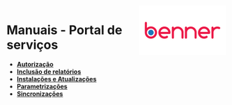 <img align="right" src="src/images/benner_rgb.png" />

# Manuais - Portal de serviços

* **[Autorização](Autorização/readme.md)**
* **[Inclusão de relatórios](InclusaoDeRelatorios/readme.md)**
* **[Instalações e Atualizações](InstalacoesAtualizacoes/readme.md)**
* **[Parametrizações](Parametrizacoes/readme.md)**
* **[Sincronizações](Sincronizações/readme.md)**